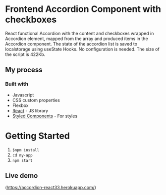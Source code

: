 # Frontend Accordion Component with checkboxes

React functional Accordion with the content and checkboxes wrapped in Accordion element, mapped from the array and produced items in the Accordion component. The state of the accordion list is saved to localstorage using useState Hooks. No configuration is needed. The size of the script is 422Kb.

## My process

### Built with

- Javascript
- CSS custom properties
- Flexbox
- [React](https://reactjs.org/) - JS library
- [Styled Components](https://styled-components.com/) - For styles

# Getting Started

1. `$npm install`
2. `cd my-app`
3. `npm start`

## Live demo

(https://accordion-react33.herokuapp.com/)



